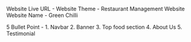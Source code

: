 Website Live URL -
Website Theme - Restaurant Management Website
Website Name - Green Chilli

5 Bullet Point - 1. Navbar
                 2. Banner
                 3. Top food section
                 4. About Us
                 5. Testimonial